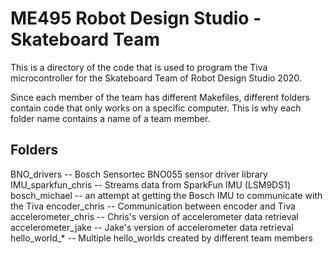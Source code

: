 # ME495 Robot Design Studio - Skateboard Team

This is a directory of the code that is used to program the Tiva microcontroller for the Skateboard Team of Robot Design Studio 2020.

Since each member of the team has different Makefiles, different folders contain code that only works on a specific computer. This is why each folder name contains a name of a team member.

## Folders
BNO_drivers -- Bosch Sensortec BNO055 sensor driver library
IMU_sparkfun_chris -- Streams data from SparkFun IMU (LSM9DS1)
bosch_michael -- an attempt at getting the Bosch IMU to communicate with the Tiva
encoder_chris -- Communication between encoder and Tiva
accelerometer_chris -- Chris's version of accelerometer data retrieval
accelerometer_jake --  Jake's version of accelerometer data retrieval
hello_world_*  --  Multiple hello_worlds created by different team members
